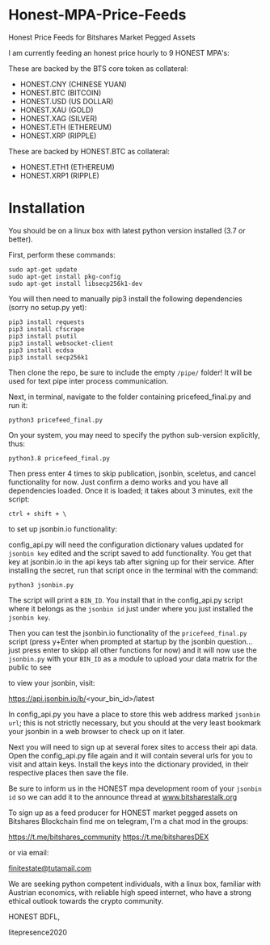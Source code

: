 # Honest-MPA-Price-Feeds
Honest Price Feeds for Bitshares Market Pegged Assets

I am currently feeding an honest price hourly to 9 HONEST MPA's: 

These are backed by the BTS core token as collateral:
- HONEST.CNY (CHINESE YUAN)
- HONEST.BTC (BITCOIN)
- HONEST.USD (US DOLLAR)
- HONEST.XAU (GOLD)
- HONEST.XAG (SILVER)
- HONEST.ETH (ETHEREUM)
- HONEST.XRP (RIPPLE)

These are backed by HONEST.BTC as collateral:
- HONEST.ETH1 (ETHEREUM)
- HONEST.XRP1 (RIPPLE)

# Installation
You should be on a linux box with latest python version installed (3.7 or better).

First, perform these commands:

    sudo apt-get update
    sudo apt-get install pkg-config
    sudo apt-get install libsecp256k1-dev

You will then need to manually pip3 install the following dependencies (sorry no setup.py yet):

    pip3 install requests
    pip3 install cfscrape
    pip3 install psutil
    pip3 install websocket-client
    pip3 install ecdsa
    pip3 install secp256k1

Then clone the repo, be sure to include the empty `/pipe/` folder!  It will be used for text pipe inter process communication.

Next, in terminal, navigate to the folder containing pricefeed_final.py and run it:

    python3 pricefeed_final.py 
  
On your system, you may need to specify the python sub-version explicitly, thus:
  
    python3.8 pricefeed_final.py 
  
Then press enter 4 times to skip publication, jsonbin, sceletus, and cancel functionality for now.  Just confirm a demo works and you have all dependencies loaded.   Once it is loaded; it takes about 3 minutes, exit the script:

    ctrl + shift + \

to set up jsonbin.io functionality:

config_api.py will need the configuration dictionary values updated for `jsonbin key` edited and the script saved to add functionality.  You get that key at jsonbin.io in the api keys tab after signing up for their service.   After installing the secret, run that script once in the terminal with the command:

    python3 jsonbin.py 
    
The script will print a `BIN_ID`.  You install that in the config_api.py script where it belongs as the `jsonbin id` just under where you just installed the `jsonbin key`.   

Then you can test the jsonbin.io functionality of the `pricefeed_final.py` script (press y+Enter when prompted at startup by the jsonbin question... just press enter to skipp all other functions for now) and it will now use the `jsonbin.py` with your `BIN_ID` as a module to upload your data matrix for the public to see

to view your jsonbin, visit:

https://api.jsonbin.io/b/<your_bin_id>/latest

In config_api.py you have a place to store this web address marked `jsonbin url`; this is not strictly necessary, but you should at the very least bookmark your jsonbin in a web browser to check up on it later.  

Next you will need to sign up at several forex sites to access their api data.   Open the config_api.py file again and it will contain several urls for you to visit and attain keys.   Install the keys into the dictionary provided, in their respective places then save the file. 

Be sure to inform us in the HONEST mpa development room of your `jsonbin id` so we can add it to the announce thread at www.bitsharestalk.org
    
To sign up as a feed producer for HONEST market pegged assets on Bitshares Blockchain find me on telegram, I'm a chat mod in the groups:

https://t.me/bitshares_community
https://t.me/bitsharesDEX

or via email:

finitestate@tutamail.com

We are seeking python competent individuals, with a linux box, familiar with Austrian economics, with reliable high speed internet, who have a strong ethical outlook towards the crypto community. 


HONEST BDFL,

litepresence2020
